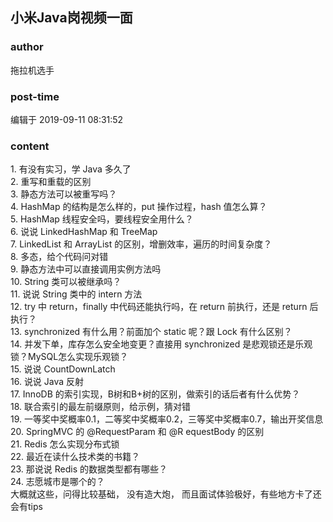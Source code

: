## 小米Java岗视频一面
### author 
拖拉机选手
### post-time 

编辑于  2019-09-11 08:31:52
### content 
<div class="post-topic-des nc-post-content">
 1. 有没有实习，学 Java 多久了
 <br/>
 2. 重写和重载的区别
 <br/>
 3. 静态方法可以被重写吗？
 <br/>
 4. HashMap 的结构是怎么样的，put 操作过程，hash 值怎么算？
 <br/>
 5. HashMap 线程安全吗，要线程安全用什么？
 <br/>
 6. 说说 LinkedHashMap 和 TreeMap
 <br/>
 7. LinkedList 和 ArrayList 的区别，增删效率，遍历的时间复杂度？
 <br/>
 8. 多态，给个代码问对错
 <br/>
 9. 静态方法中可以直接调用实例方法吗
 <br/>
 10. String 类可以被继承吗？
 <br/>
 11. 说说 String 类中的 intern 方法
 <br/>
 12. try 中 return，finally 中代码还能执行吗，在 return 前执行，还是 return 后执行？
 <br/>
 13. synchronized 有什么用？前面加个 static 呢？跟 Lock 有什么区别？
 <br/>
 14. 并发下单，库存怎么安全地变更？直接用 synchronized 是悲观锁还是乐观锁？MySQL怎么实现乐观锁？
 <br/>
 15. 说说 CountDownLatch
 <br/>
 16. 说说 Java 反射
 <br/>
 17. InnoDB 的索引实现，B树和B+树的区别，做索引的话后者有什么优势？
 <br/>
 18. 联合索引的最左前缀原则，给示例，猜对错
 <br/>
 19. 一等奖中奖概率0.1，二等奖中奖概率0.2，三等奖中奖概率0.7，输出开奖信息
 <br/>
 20. SpringMVC 的 @RequestParam 和 @R
 <span>
 </span>
 equestBody 的区别
 <br/>
 21. Redis 怎么实现分布式锁
 <br/>
 22. 最近在读什么技术类的书籍？
 <br/>
 23. 那说说 Redis 的数据类型都有哪些？
 <br/>
 24. 志愿城市是哪个的？
 <br/>
 <div>
  <span>
  </span>
  大概就这些，问得比较基础，
  <span>
   没有造大炮，
  </span>
  而且面试体验极好，有些地方卡了还会有tips
 </div>
</div>
